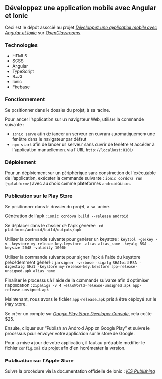 
## Développez une application mobile avec Angular et Ionic

Ceci est le dépôt associé au projet [_Développez une application mobile avec Angular et Ionic_](https://openclassrooms.com/projects/developpez-une-application-mobile-avec-angular-et-ionic)
sur [_OpenClassrooms_](https://www.openclassrooms.com).


### Technologies

- HTML5
- SCSS
- Angular
- TypeScript
- RxJS
- Ionic
- Firebase

### Fonctionnement

Se positionner dans le dossier du projet, à sa racine.

Pour lancer l'application sur un navigateur Web, utiliser la commande suivante : 
- `ionic serve` afin de lancer un serveur en ouvrant automatiquement une fenêtre dans le navigateur par défaut
- `npm start` afin de lancer un serveur sans ouvrir de fenêtre et accéder à l'application manuellement via l'URL `http://localhost:8100/`

### Déploiement

Pour un déploiement sur un périphérique sans construction de l'exécutable de l'application, exécuter la commande suivante : `ionic cordova run [<platform>]` avec au choix comme plateformes `android`ou `ios`.

### Publication sur le Play Store

Se positionner dans le dossier du projet, à sa racine.

Génération de l'apk :
`ionic cordova build --release android`

Se déplacer dans le dossier de l'apk générée :
`cd platforms/android/build/outputs/apk`

Utiliser la commande suivante pour générer un keystore :
`keytool -genkey -v -keystore my-release-key.keystore -alias alias_name -keyalg RSA -keysize 2048 -validity 10000`

Utiliser la commande suivante pour signer l'apk à l'aide du keystore précédemment généré :
`jarsigner -verbose -sigalg SHA1withRSA -digestalg SHA1 -keystore my-release-key.keystore app-release-unsigned.apk alias_name`

Finaliser le processus à l'aide de la commande suivante afin d'optimiser l'application :
`zipalign -v 4 HelloWorld-release-unsigned.apk app-release-unsigned.apk`

Maintenant, nous avons le fichier `app-release.apk` prêt à être déployé sur le Play Store.

Se créer un compte sur [_Google Play Store Developer Console_](https://play.google.com/apps/publish/), cela coûte $25.

Ensuite, cliquer sur “Publish an Android App on Google Play” et suivre le processus pour envoyer votre application sur le store de Google.

Pour la mise à jour de votre application, il faut au préalable modifier le fichier `config.xml` du projet afin d'en incrémenter la version.

### Publication sur l'Apple Store

Suivre la procédure via la documentation officielle de Ionic : [_iOS Publishing_](https://ionicframework.com/docs/v1/guide/publishing.html)